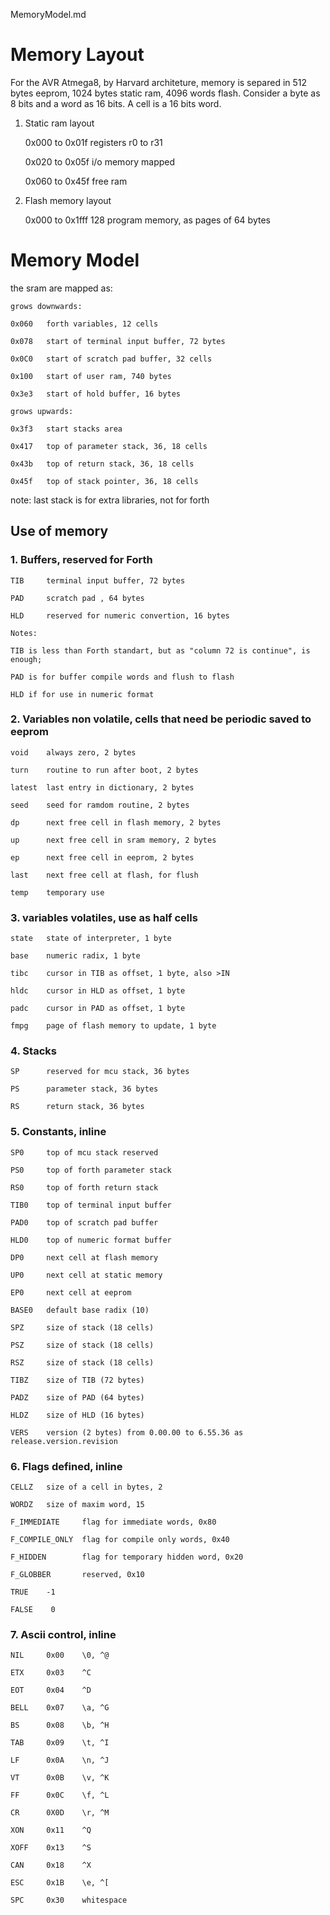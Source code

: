 MemoryModel.md

# Memory Layout 

For the AVR Atmega8, by Harvard architeture, memory is separed in 512 bytes eeprom, 1024 bytes static ram, 4096 words flash. Consider a byte as 8 bits and a word as 16 bits. A cell is a 16 bits word.

1. Static ram layout
    
    0x000 to 0x01f  registers r0 to r31
    
    0x020 to 0x05f  i/o memory mapped
    
    0x060 to 0x45f  free ram

2. Flash memory layout

    0x000 to 0x1fff 128 program memory, as pages of 64 bytes

# Memory Model

the sram are mapped as:

    grows downwards:

    0x060   forth variables, 12 cells

    0x078   start of terminal input buffer, 72 bytes

    0x0C0   start of scratch pad buffer, 32 cells
    
    0x100   start of user ram, 740 bytes

    0x3e3   start of hold buffer, 16 bytes

    grows upwards:

    0x3f3   start stacks area

    0x417   top of parameter stack, 36, 18 cells

    0x43b   top of return stack, 36, 18 cells

    0x45f   top of stack pointer, 36, 18 cells

note: last stack is for extra libraries, not for forth    

## Use of memory

### 1. Buffers, reserved for Forth

    TIB     terminal input buffer, 72 bytes
    
    PAD     scratch pad , 64 bytes
    
    HLD     reserved for numeric convertion, 16 bytes

    Notes:
    
    TIB is less than Forth standart, but as "column 72 is continue", is enough;
    
    PAD is for buffer compile words and flush to flash
    
    HLD if for use in numeric format

### 2. Variables non volatile, cells that need be periodic saved to eeprom

    void    always zero, 2 bytes
    
    turn    routine to run after boot, 2 bytes
    
    latest  last entry in dictionary, 2 bytes
    
    seed    seed for ramdom routine, 2 bytes
    
    dp      next free cell in flash memory, 2 bytes
    
    up      next free cell in sram memory, 2 bytes
    
    ep      next free cell in eeprom, 2 bytes

    last    next free cell at flash, for flush

    temp    temporary use

### 3. variables volatiles, use as half cells

    state   state of interpreter, 1 byte
    
    base    numeric radix, 1 byte
    
    tibc    cursor in TIB as offset, 1 byte, also >IN
    
    hldc    cursor in HLD as offset, 1 byte
    
    padc    cursor in PAD as offset, 1 byte
    
    fmpg    page of flash memory to update, 1 byte

### 4. Stacks

    SP      reserved for mcu stack, 36 bytes
    
    PS      parameter stack, 36 bytes
    
    RS      return stack, 36 bytes

### 5. Constants, inline

    SP0     top of mcu stack reserved

    PS0     top of forth parameter stack

    RS0     top of forth return stack
    
    TIB0    top of terminal input buffer
    
    PAD0    top of scratch pad buffer
    
    HLD0    top of numeric format buffer
    
    DP0     next cell at flash memory
    
    UP0     next cell at static memory
    
    EP0     next cell at eeprom
    
    BASE0   default base radix (10)
    
    SPZ     size of stack (18 cells)
    
    PSZ     size of stack (18 cells)
    
    RSZ     size of stack (18 cells)
    
    TIBZ    size of TIB (72 bytes)
    
    PADZ    size of PAD (64 bytes)
    
    HLDZ    size of HLD (16 bytes)
    
    VERS    version (2 bytes) from 0.00.00 to 6.55.36 as release.version.revision

### 6. Flags defined, inline

    CELLZ   size of a cell in bytes, 2
    
    WORDZ   size of maxim word, 15

    F_IMMEDIATE     flag for immediate words, 0x80
    
    F_COMPILE_ONLY  flag for compile only words, 0x40
    
    F_HIDDEN        flag for temporary hidden word, 0x20
    
    F_GLOBBER       reserved, 0x10

    TRUE    -1

    FALSE    0

### 7. Ascii control, inline

    NIL     0x00    \0, ^@

    ETX     0x03    ^C

    EOT     0x04    ^D
    
    BELL    0x07    \a, ^G

    BS      0x08    \b, ^H

    TAB     0x09    \t, ^I

    LF      0x0A    \n, ^J

    VT      0x0B    \v, ^K

    FF      0x0C    \f, ^L

    CR      0X0D    \r, ^M

    XON     0x11    ^Q

    XOFF    0x13    ^S

    CAN     0x18    ^X

    ESC     0x1B    \e, ^[

    SPC     0x30    whitespace



